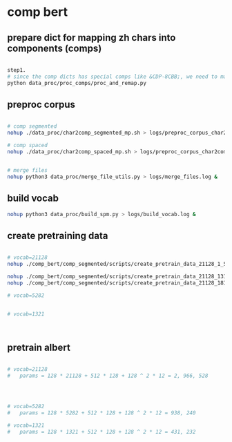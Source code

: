 # comp bert


## prepare dict for mapping zh chars into components (comps)

```bash

step1. 
# since the comp dicts has special comps like &CDP-8CBB;, we need to map it to a char which is not a comp
python data_proc/proc_comps/proc_and_remap.py

```

## preproc corpus

```bash

# comp segmented
nohup ./data_proc/char2comp_segmented_mp.sh > logs/preproc_corpus_char2comp_segmented_mp.log &

# comp spaced
nohup ./data_proc/char2comp_spaced_mp.sh > logs/preproc_corpus_char2comp_spaced_mp.log &


# merge files
nohup python3 data_proc/merge_file_utils.py > logs/merge_files.log &

```

## build vocab

```bash
nohup python3 data_proc/build_spm.py > logs/build_vocab.log &

```


## create pretraining data 

```bash

# vocab=21128
nohup ./comp_bert/comp_segmented/scripts/create_pretrain_data_21128_1_55.sh > logs/create_pretrain_data_21128_1_55.log &

nohup ./comp_bert/comp_segmented/scripts/create_pretrain_data_21128_131_180.sh > logs/create_pretrain_data_21128_131_180.log &
nohup ./comp_bert/comp_segmented/scripts/create_pretrain_data_21128_181_218.sh > logs/create_pretrain_data_21128_181_218.log &

# vocab=5282


# vocab=1321




```


## pretrain albert

```bash

# vocab=21128
#   params = 128 * 21128 + 512 * 128 + 128 ^ 2 * 12 = 2, 966, 528




# vocab=5282
#   params = 128 * 5282 + 512 * 128 + 128 ^ 2 * 12 = 938, 240

# vocab=1321
#   params = 128 * 1321 + 512 * 128 + 128 ^ 2 * 12 = 431, 232




```
